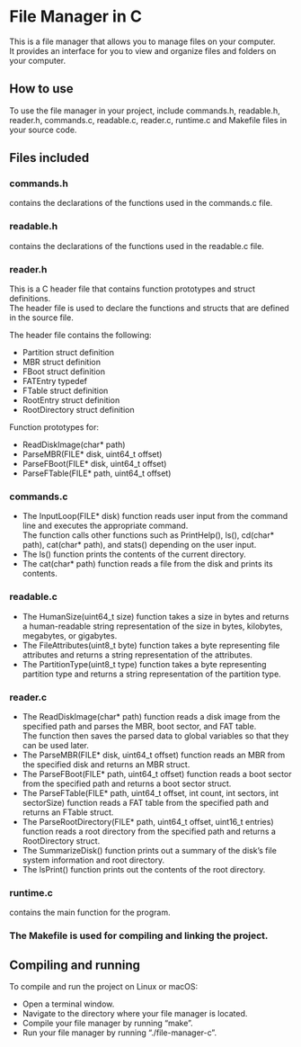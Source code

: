 # File Manager in C

This is a file manager that allows you to manage files on your computer. <br />
It provides an interface for you to view and organize files and folders on your computer.

## How to use

To use the file manager in your project, include commands.h, readable.h, reader.h, commands.c, readable.c, reader.c, runtime.c and Makefile files in your source code.

## Files included

### commands.h 
contains the declarations of the functions used in the commands.c file. 

### readable.h 
contains the declarations of the functions used in the readable.c file. 

### reader.h
This is a C header file that contains function prototypes and struct definitions. <br />
The header file is used to declare the functions and structs that are defined in the source file.

The header file contains the following:<br />
* Partition struct definition<br />
* MBR struct definition<br />
* FBoot struct definition<br />
* FATEntry typedef<br />
* FTable struct definition<br />
* RootEntry struct definition<br />
* RootDirectory struct definition<br />

Function prototypes for:<br />
* ReadDiskImage(char* path)<br />
* ParseMBR(FILE* disk, uint64_t offset)<br />
* ParseFBoot(FILE* disk, uint64_t offset)<br />
* ParseFTable(FILE* path, uint64_t offset)<br />

### commands.c

* The InputLoop(FILE* disk) function reads user input from the command line and executes the appropriate command. <br />
The function calls other functions such as PrintHelp(), ls(), cd(char* path), cat(char* path), and stats() depending on the user input.<br />
* The ls() function prints the contents of the current directory.<br />
* The cat(char* path) function reads a file from the disk and prints its contents.<br />

### readable.c

* The HumanSize(uint64_t size) function takes a size in bytes and returns a human-readable string representation of the size in bytes, kilobytes, megabytes, or gigabytes.<br />
* The FileAttributes(uint8_t byte) function takes a byte representing file attributes and returns a string representation of the attributes.<br />
* The PartitionType(uint8_t type) function takes a byte representing partition type and returns a string representation of the partition type.<br />

### reader.c

* The ReadDiskImage(char* path) function reads a disk image from the specified path and parses the MBR, boot sector, and FAT table.<br /> 
The function then saves the parsed data to global variables so that they can be used later.<br />
* The ParseMBR(FILE* disk, uint64_t offset) function reads an MBR from the specified disk and returns an MBR struct.<br />
* The ParseFBoot(FILE* path, uint64_t offset) function reads a boot sector from the specified path and returns a boot sector struct.<br />
* The ParseFTable(FILE* path, uint64_t offset, int count, int sectors, int sectorSize) function reads a FAT table from the specified path and returns an FTable struct.<br />
* The ParseRootDirectory(FILE* path, uint64_t offset, uint16_t entries) function reads a root directory from the specified path and returns a RootDirectory struct.<br />
* The SummarizeDisk() function prints out a summary of the disk’s file system information and root directory.<br />
* The lsPrint() function prints out the contents of the root directory.<br />

### runtime.c 
contains the main function for the program.

### The Makefile is used for compiling and linking the project.

## Compiling and running

To compile and run the project on Linux or macOS:
* Open a terminal window.
* Navigate to the directory where your file manager is located.
* Compile your file manager by running “make”.
* Run your file manager by running “./file-manager-c”.
